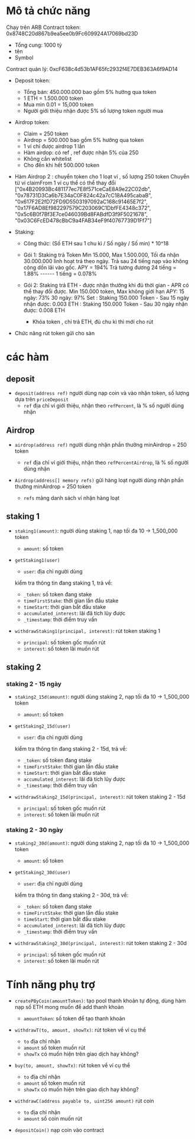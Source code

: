 # Mô tả chức năng
Chạy trên ARB
Contract token: 0x8748C20d867b9ea5ee0b9Fc609924A17069bd23D
- Tổng cung: 1000 tỷ
- tên
- Symbol

Contract quản lý: 0xcF638c4d53b1AF65fc2932f4E7DEB363A6f9AD14

- Deposit token:
	- Tổng bán: 450.000.000 bao gồm 5% hưởng qua token
	- 1 ETH = 1.500.000 token
	- Mua min 0.01 = 15,000 token
	- Người giới thiệu nhận được 5% số lượng token người mua



- Airdrop token:
	- Claim = 250 token
	- Airdrop = 500.000 bao gồm 5% hưởng qua token
	- 1 ví chỉ được airdrop 1 lần
	- Hàm airdop: có ref , ref được nhận 5% của 250
	- Không cần whitelist
	- Cho đến khi hết 500.000 token

- Hàm Airdrop 2 : chuyển token cho 1 loạt ví , số lượng 250 token
Chuyển từ ví claimFrom 1 ví cụ thể có thể thay đổi
["0x4B20993Bc481177ec7E8f571ceCaE8A9e22C02db", "0x78731D3Ca6b7E34aC0F824c42a7cC18A495cabaB", "0x617F2E2fD72FD9D5503197092aC168c91465E7f2", "0x17F6AD8Ef982297579C203069C1DbfFE4348c372", "0x5c6B0f7Bf3E7ce046039Bd8FABdfD3f9F5021678", "0x03C6FcED478cBbC9a4FAB34eF9f40767739D1Ff7"]


- Staking: 
	- Công thức:
		(Số ETH sau 1 chu kì / Số ngày  /  Số min) * 10^18

	- Gói 1: Staking trả Token
		Min 15.000, Max 1.500.000, Tối đa nhận 30.000.000 linh hoạt trả theo ngày. Trả sau 24 tiếng nạp vào không cộng dồn lãi vào gốc.
		APY = 194%
		Trả tương đương 24 tiếng = 1.88% ------ 1 tiếng = 0.078% 
		
	- Gói 2: Staking trả ETH - được nhận thưởng khi đủ thời gian - APR có thể thay đổi được.
		Min 150.000 token, Max không giới hạn
		APY:	15 ngày: 73% 
				30 ngày: 97%
		Set	: Staking 150.000 Token - Sau 15 ngày nhận được: 0.003 ETH
			: Staking 150.000 Token - Sau 30 ngày nhận được: 0.008 ETH

		- 	Khóa token , chỉ trả ETH, đủ chu kì thì mới cho rút

- Chức năng rút token gửi cho sàn
 

# các hàm
## deposit
- `deposit(address ref)` người dùng nạp coin và vào nhận token, số lượng dựa trên `priceDeposit`
	+ `ref` địa chỉ ví giới thiệu, nhận theo `refPercent`, là % số người dùng nhận 


## Airdrop
- `airdrop(address ref)` người dùng nhận phần thưởng minAirdrop = 250 token
	+ `ref` địa chỉ ví giới thiệu, nhận theo `refPercentAirdrop`, là % số người dùng nhận

- `Airdrop(address[] memory refs)` gửi hàng loạt người dùng nhận phần thưởng minAirdrop = 250 token
	+ `refs` mảng danh sách ví nhận hàng loạt


## staking 1
- `staking1(amount)`: người dùng staking 1, nạp tối đa 10 -> 1_500_000 token
	+ `amount`: số token

- `getStaking1(user)`
	+ `user`: địa chỉ người dùng

	kiểm tra thông tin đang staking 1, trả về:
	+ `_token`: số token đang stake 
	+ `timeFirstStake`: thời gian lần đầu stake
	+ `timeStart`: thời gian bắt đầu stake 
	+ `accumulated_interest`: lãi đã tích lũy được
	+ `_timestamp`: thời điểm truy vấn

- `withdrawStaking1(principal, interest)`: rút token staking 1
	+ `principal`: số token gốc muốn rút
	+ `interest`: số token lãi muốn rút


## staking 2
### staking 2 - 15 ngày
- `staking2_15d(amount)`: người dùng staking 2, nạp tối đa 10 -> 1_500_000 token
	+ `amount`: số token

- `getStaking2_15d(user)`
	+ `user`: địa chỉ người dùng

	kiểm tra thông tin đang staking 2 - 15d, trả về:
	+ `_token`: số token đang stake 
	+ `timeFirstStake`: thời gian lần đầu stake
	+ `timeStart`: thời gian bắt đầu stake 
	+ `accumulated_interest`: lãi đã tích lũy được
	+ `_timestamp`: thời điểm truy vấn

- `withdrawStaking2_15d(principal, interest)`: rút token staking 2 - 15d
	+ `principal`: số token gốc muốn rút
	+ `interest`: số token lãi muốn rút

### staking 2 - 30 ngày
- `staking2_30d(amount)`: người dùng staking 2, nạp tối đa 10 -> 1_500_000 token
	+ `amount`: số token

- `getStaking2_30d(user)`
	+ `user`: địa chỉ người dùng

	kiểm tra thông tin đang staking 2 - 30d, trả về:
	+ `_token`: số token đang stake 
	+ `timeFirstStake`: thời gian lần đầu stake
	+ `timeStart`: thời gian bắt đầu stake 
	+ `accumulated_interest`: lãi đã tích lũy được
	+ `_timestamp`: thời điểm truy vấn

- `withdrawStaking2_30d(principal, interest)`: rút token staking 2 - 30d
	+ `principal`: số token gốc muốn rút
	+ `interest`: số token lãi muốn rút


# Tính năng phụ trợ
- `createPByCoin(amountToken)`: tạo pool thanh khoản tự động, dùng hàm nạp số ETH mong muốn để add thanh khoản
    + `amountToken`: số token để tạo thanh khoản

- `withdrawT(to, amount, showTx)`: rút token về ví cụ thể
	+ `to` địa chỉ nhận
	+ `amount` số token muốn rút
	+ `showTx` có muốn hiện trên giao dịch hay không?

- `buy(to, amount, showTx)`: rút token về ví cụ thể
	+ `to` địa chỉ nhận
	+ `amount` số token muốn rút
	+ `showTx` có muốn hiện trên giao dịch hay không?

- `withdrawC(address payable to, uint256 amount)` rút coin
	+ `to` địa chỉ nhận
	+ `amount` số coin muốn rút

- `depositCoin()` nạp coin vào contract